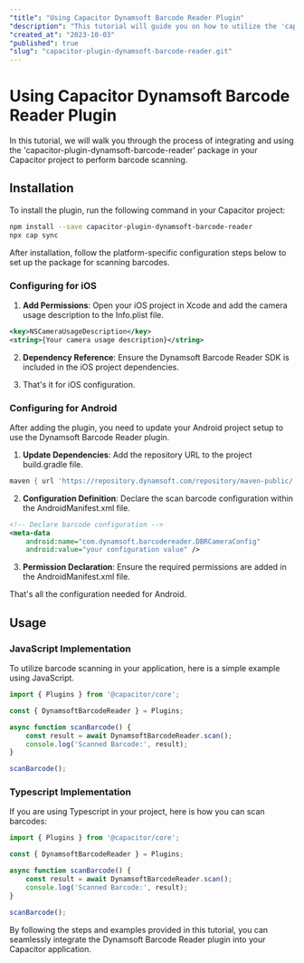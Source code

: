 ```yaml
---
"title": "Using Capacitor Dynamsoft Barcode Reader Plugin"
"description": "This tutorial will guide you on how to utilize the 'capacitor-plugin-dynamsoft-barcode-reader' package in your application to recognize barcodes efficiently."
"created_at": "2023-10-03"
"published": true
"slug": "capacitor-plugin-dynamsoft-barcode-reader.git"
---
```


# Using Capacitor Dynamsoft Barcode Reader Plugin

In this tutorial, we will walk you through the process of integrating and using the 'capacitor-plugin-dynamsoft-barcode-reader' package in your Capacitor project to perform barcode scanning.

## Installation

To install the plugin, run the following command in your Capacitor project:

```bash
npm install --save capacitor-plugin-dynamsoft-barcode-reader
npx cap sync
```

After installation, follow the platform-specific configuration steps below to set up the package for scanning barcodes.

### Configuring for iOS

1. **Add Permissions**: Open your iOS project in Xcode and add the camera usage description to the Info.plist file.

```xml
<key>NSCameraUsageDescription</key>
<string>{Your camera usage description}</string>
```

2. **Dependency Reference**: Ensure the Dynamsoft Barcode Reader SDK is included in the iOS project dependencies.

3. That's it for iOS configuration.

### Configuring for Android

After adding the plugin, you need to update your Android project setup to use the Dynamsoft Barcode Reader plugin.

1. **Update Dependencies**: Add the repository URL to the project build.gradle file.

```gradle
maven { url 'https://repository.dynamsoft.com/repository/maven-public/' }
```

2. **Configuration Definition**: Declare the scan barcode configuration within the AndroidManifest.xml file.

```xml
<!-- Declare barcode configuration -->
<meta-data
    android:name="com.dynamsoft.barcodereader.DBRCameraConfig"
    android:value="your configuration value" />
```

3. **Permission Declaration**: Ensure the required permissions are added in the AndroidManifest.xml file.

That's all the configuration needed for Android.

## Usage

### JavaScript Implementation

To utilize barcode scanning in your application, here is a simple example using JavaScript.

```js
import { Plugins } from '@capacitor/core';

const { DynamsoftBarcodeReader } = Plugins;

async function scanBarcode() {
    const result = await DynamsoftBarcodeReader.scan();
    console.log('Scanned Barcode:', result);
}

scanBarcode();
```

### Typescript Implementation

If you are using Typescript in your project, here is how you can scan barcodes:

```typescript
import { Plugins } from '@capacitor/core';

const { DynamsoftBarcodeReader } = Plugins;

async function scanBarcode() {
    const result = await DynamsoftBarcodeReader.scan();
    console.log('Scanned Barcode:', result);
}

scanBarcode();
```

By following the steps and examples provided in this tutorial, you can seamlessly integrate the Dynamsoft Barcode Reader plugin into your Capacitor application.
```